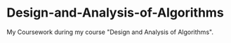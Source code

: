 # Design-and-Analysis-of-Algorithms
My Coursework during my course "Design and Analysis of Algorithms".
